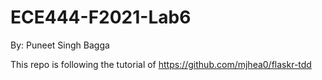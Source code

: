 # ECE444-F2021-Lab6
By: Puneet Singh Bagga

This repo is following the tutorial of https://github.com/mjhea0/flaskr-tdd
